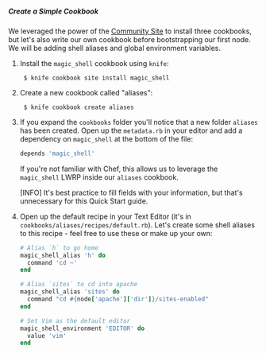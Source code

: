 ##### Create a Simple Cookbook
We leveraged the power of the [Community Site][apache2-cookbook] to install three cookbooks, but let's also write our own cookbook before bootstrapping our first node. We will be adding shell aliases and global environment variables.

1. Install the `magic_shell` cookbook using `knife`:

        $ knife cookbook site install magic_shell

1. Create a new cookbook called "aliases":

        $ knife cookbook create aliases

1. If you expand the `cookbooks` folder you'll notice that a new folder `aliases` has been created. Open up the `metadata.rb` in your editor and add a dependency on `magic_shell` at the bottom of the file:

    ```ruby
    depends 'magic_shell'
    ```

    If you're not familiar with Chef, this allows us to leverage the `magic_shell` LWRP inside our `aliases` cookbook.

    [INFO] It's best practice to fill fields with your information, but that's unnecessary for this Quick Start guide.

1. Open up the default recipe in your Text Editor (it's in `cookbooks/aliases/recipes/default.rb`). Let's create some shell aliases to this recipe - feel free to use these or make up your own:

    ```ruby
    # Alias `h` to go home
    magic_shell_alias 'h' do
      command 'cd ~'
    end

    # Alias `sites` to cd into apache
    magic_shell_alias 'sites' do
      command "cd #{node['apache']['dir']}/sites-enabled"
    end

    # Set Vim as the default editor
    magic_shell_environment 'EDITOR' do
      value 'vim'
    end
    ```

[apache2-cookbook]: http://community.opscode.com/cookbooks/apache2 "Opscode Apache2 Cookbook"
